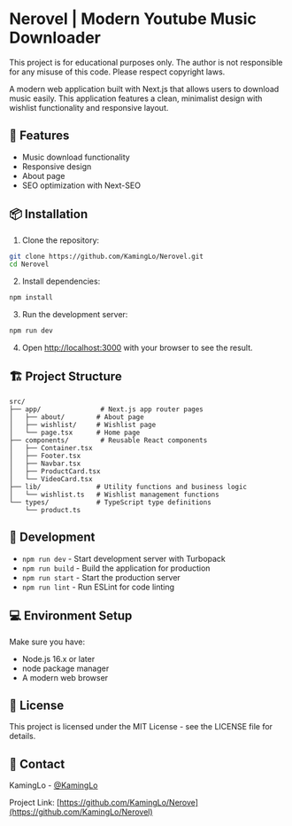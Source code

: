 # Nerovel | Modern Youtube Music Downloader

This project is for educational purposes only. The author is not responsible for any misuse of this code. Please respect copyright laws.

A modern web application built with Next.js that allows users to download music easily. This application features a clean, minimalist design with wishlist functionality and responsive layout.

## 🚀 Features

- Music download functionality
- Responsive design
- About page
- SEO optimization with Next-SEO


## 📦 Installation

1. Clone the repository:
```bash
git clone https://github.com/KamingLo/Nerovel.git
cd Nerovel
```

2. Install dependencies:
```bash
npm install
```

3. Run the development server:
```bash
npm run dev
```

4. Open [http://localhost:3000](http://localhost:3000) with your browser to see the result.

## 🏗 Project Structure

```
src/
├── app/               # Next.js app router pages
│   ├── about/        # About page
│   ├── wishlist/     # Wishlist page
│   └── page.tsx      # Home page
├── components/        # Reusable React components
│   ├── Container.tsx
│   ├── Footer.tsx
│   ├── Navbar.tsx
│   ├── ProductCard.tsx
│   └── VideoCard.tsx
├── lib/              # Utility functions and business logic
│   └── wishlist.ts   # Wishlist management functions
└── types/            # TypeScript type definitions
    └── product.ts
```

## 🔧 Development

- `npm run dev` - Start development server with Turbopack
- `npm run build` - Build the application for production
- `npm run start` - Start the production server
- `npm run lint` - Run ESLint for code linting

## 💻 Environment Setup

Make sure you have:
- Node.js 16.x or later
- node package manager
- A modern web browser


## 📝 License

This project is licensed under the MIT License - see the LICENSE file for details.

## 📧 Contact

KamingLo - [@KamingLo](https://github.com/KamingLo)

Project Link: [https://github.com/KamingLo/Nerove](https://github.com/KamingLo/Nerovel)
